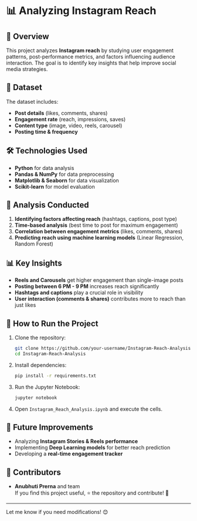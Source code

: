 
# 📊 Analyzing Instagram Reach  

## 📌 Overview  
This project analyzes **Instagram reach** by studying user engagement patterns, post-performance metrics, and factors influencing audience interaction. The goal is to identify key insights that help improve social media strategies.  

## 📂 Dataset  
The dataset includes:  
- **Post details** (likes, comments, shares)  
- **Engagement rate** (reach, impressions, saves)  
- **Content type** (image, video, reels, carousel)  
- **Posting time & frequency**  

## 🛠️ Technologies Used  
- **Python** for data analysis  
- **Pandas & NumPy** for data preprocessing  
- **Matplotlib & Seaborn** for data visualization  
- **Scikit-learn** for model evaluation  

## 🚀 Analysis Conducted  
1. **Identifying factors affecting reach** (hashtags, captions, post type)  
2. **Time-based analysis** (best time to post for maximum engagement)  
3. **Correlation between engagement metrics** (likes, comments, shares)  
4. **Predicting reach using machine learning models** (Linear Regression, Random Forest)  

## 📊 Key Insights  
- **Reels and Carousels** get higher engagement than single-image posts  
- **Posting between 6 PM - 9 PM** increases reach significantly  
- **Hashtags and captions** play a crucial role in visibility  
- **User interaction (comments & shares)** contributes more to reach than just likes  

## 🔧 How to Run the Project  
1. Clone the repository:  
   ```sh
   git clone https://github.com/your-username/Instagram-Reach-Analysis.git
   cd Instagram-Reach-Analysis
   ```  
2. Install dependencies:  
   ```sh
   pip install -r requirements.txt
   ```  
3. Run the Jupyter Notebook:  
   ```sh
   jupyter notebook
   ```  
4. Open `Instagram_Reach_Analysis.ipynb` and execute the cells.  

## 📌 Future Improvements  
- Analyzing **Instagram Stories & Reels performance**  
- Implementing **Deep Learning models** for better reach prediction  
- Developing a **real-time engagement tracker**  

## 🤝 Contributors  
- **Anubhuti Prerna** and team  
If you find this project useful, ⭐ the repository and contribute! 🚀  

---

Let me know if you need modifications! 😊

